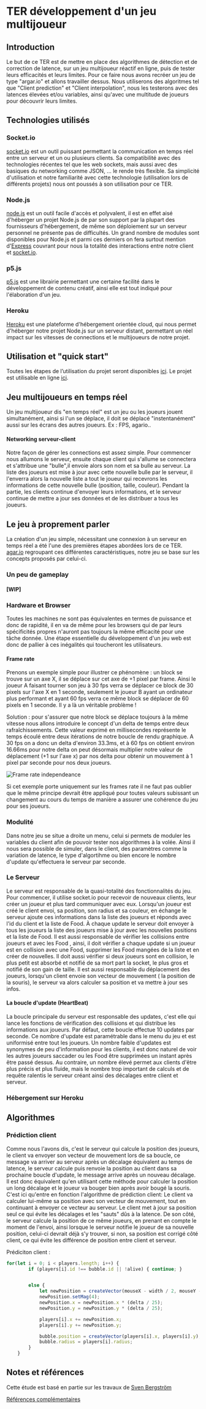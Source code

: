 # TER développement d'un jeu multijoueur

## Introduction 

Le but de ce TER est de mettre en place des algorithmes de détection et de correction de latence, sur un jeu multijoueur réactif en ligne, puis de tester leurs efficacités et leurs limites. Pour ce faire nous avons recréer un jeu de type "argar.io" et allons travailler dessus. Nous utiliserons des algoritmes tel que "Client prediction" et "Client interpolation", nous les testerons avec des latences élevées et/ou variables, ainsi qu'avec une multitude de joueurs pour découvrir leurs limites.

## Technologies utilisés

### Socket.io

[socket.io](http://socket.io) est un outil puissant permettant la communication  en temps réel entre un serveur et un ou plusieurs clients. Sa compatibilité avec des technologies récentes tel que les web sockets, mais aussi avec des basiques du networking comme JSON, ... le rende très flexible.
Sa simplicité d'utilisation et notre familiarité avec cette technologie (utilisation lors de différents projets) nous ont poussés à son utilisation pour ce TER.

### Node.js

[node.js](http://nodejs.org/) est un outil facile d'accès et polyvalent, il est en effet aisé d'héberger un projet Node.js de par son support par la plupart des fournisseurs d'hébergement, de même son déploiement sur un serveur personnel ne présente pas de difficultés.
Un grand nombre de modules sont disponibles pour Node.js et parmi ces derniers on fera surtout mention d'[Express](http://expressjs.com/) couvrant pour nous la totalité des interactions entre notre client et [socket.io](http://socket.io).

### p5.js
[p5.js](https://p5js.org/) est une librairie permettant une certaine facilité dans le développement de contenu créatif, ainsi elle est tout indiqué pour l'élaboration d'un jeu.

### Heroku
[Heroku](https://www.heroku.com/) est une plateforme d'hébergement orientée cloud, qui nous permet d'héberger notre projet Node.js sur un serveur distant, permettant un réel impact sur les vitesses de connections et le multijoueurs de notre projet.

## Utilisation et "quick start"
Toutes les étapes de l’utilisation du projet seront disponibles [ici](https://github.com/maxime-samak/TER-multiplayer-game#quick-start).
Le projet est utilisable en ligne [ici](https://ter-jeux-multijoueurs.herokuapp.com/).

## Jeu multijoueurs en temps réel
Un jeu multijoueur dis "en temps réel" est un jeu ou les joueurs jouent simultanément, ainsi si l'un se déplace, il doit se déplacé "instentanément" aussi sur les écrans des autres joueurs. Ex : FPS, agario..

#### Networking serveur-client
Notre façon de gérer les connections est assez simple. Pour commencer nous allumons le serveur, ensuite chaque client qui s'allume se connectera et s'attribue une "bulle",il envoie alors son nom et sa bulle au serveur. La liste des joueurs est mise à jour avec cette nouvelle bulle par le serveur, il l'enverra alors la nouvelle liste a tout le joueur qui recevrons les informations de cette nouvelle bulle (position, taille, couleur). Pendant la partie, les clients continue d'envoyer leurs informations, et le serveur continue de mettre a jour ses données et de les distribuer a tous les joueurs.


## Le jeu à proprement parler
La création d'un jeu simple, nécessitant une connexion à un serveur en temps réel a été l'une des premières étapes abordées lors de ce TER.
[agar.io](https://agar.io) regroupant ces différentes caractéristiques, notre jeu se base sur les concepts proposés par celui-ci.

### Un peu de gameplay
#### [WIP]

### Hardware et Browser
Toutes les machines ne sont pas équivalentes en termes de puissance et donc de rapidité, il en va de même pour les browsers qui de par leurs spécificités propres n'auront pas toujours la même efficacité pour une tâche donnée.
Une étape essentielle du développement d'un jeu web est donc de pallier à ces inégalités qui toucheront les utilisateurs.

#### Frame rate
Prenons un exemple simple pour illustrer ce phénomène : un block se trouve sur un axe X, il se déplace sur cet axe de +1 pixel par frame. Ainsi le joueur A faisant tourner son jeu à 30 fps verra se déplacer ce block de 30 pixels sur l'axe X en 1 seconde, seulement le joueur B ayant un ordinateur plus performant et ayant 60 fps verra ce même block se déplacer de 60 pixels en 1 seconde.
Il y a là un véritable problème !

Solution : pour s'assurer que notre block se déplace toujours à la même vitesse nous allons introduire le concept d'un delta de temps entre deux rafraîchissements. Cette valeur exprimé en millisecondes représente le temps écoulé entre deux itérations de notre boucle de rendu graphique.
A 30 fps on a donc un delta d'environ 33.3ms, et à 60 fps on obtient environ 16.66ms pour notre delta on peut désormais multiplier notre valeur de déplacement (+1 sur l'axe x) par nos delta pour obtenir un mouvement à 1 pixel par seconde pour nos deux joueurs.

![Frame rate independeance](https://github.com/maxime-samak/TER-multiplayer-game/blob/master/doc/assets/deltatime.png)

Si cet exemple porte uniquement sur les frames rate il ne faut pas oublier que le même principe devrait être appliqué pour toutes valeurs subissant un changement au cours du temps de manière a assurer une cohérence du jeu pour ses joueurs.

### Modulité
Dans notre jeu se situe a droite un menu, celui si permets de moduler les variables du client afin de pouvoir tester nos algorithmes à la volée. Ainsi il nous sera possible de simuler, dans le client, des paramètres comme la variation de latence, le type d'algortihme ou bien encore le nombre d'update qu'effectuera le serveur par seconde.

### Le Serveur
Le serveur est responsable de la quasi-totalité des fonctionnalités du jeu. Pour commencer, il utilise socket.io pour recevoir de nouveaux clients, leur créer un joueur et plus tard communiquer avec eux. Lorsqu'un joueur est créé le client envoi, sa position, son radius et sa couleur, en échange le serveur ajoute ces informations dans la liste des joueurs et réponds avec l'id du client et la liste de Food.
À chaque update le serveur doit envoyer à tous les joueurs la liste des joueurs mise à jour avec les nouvelles positions et la liste de Food. Il est aussi responsable de vérifier les collisions entre joueurs et avec les Food , ainsi, il doit vérifier a chaque update si un joueur est en collision avec une Food, supprimer les Food mangées de la liste et en créer de nouvelles. Il doit aussi vérifier si deux joueurs sont en collision, le plus petit est absorbé et notifié de sa mort part la socket, le plus gros et notifié de son gain de taille.
Il est aussi responsable du déplacement des joueurs, lorsqu'un client envoie son vecteur de mouvement ( la position de la souris), le serveur va alors calculer sa position et va mettre à jour ses infos.

#### La boucle d'update (HeartBeat)
La boucle principale du serveur est responsable des updates, c'est elle qui lance les fonctions de vérification des collisions et qui distribue les informations aux joueurs. Par défaut, cette boucle effectue 10 updates par seconde. Ce nombre d'update est paramétrable dans le menu du jeu et est uniformisé entre tout les joueurs. Un nombre faible d'updates est synonymes de peu d'information pour les clients, il est donc naturel de voir les autres joueurs saccader ou les Food être supprimées un instant après être passé dessus. Au contraire, un nombre élevé permet aux clients d'être plus précis et plus fluide, mais le nombre trop important de calculs et de requête ralentis le serveur créant ainsi des décalages entre client et serveur.

### Hébergement sur Heroku

## Algorithmes

### Prédiction client
Comme nous l'avons dis, c'est le serveur qui calcule la position des joueurs, le client va envoyer son vecteur de mouvement lors de sa boucle, ce message va arriver au serveur après un décalage équivalent au temps de latence, le serveur calcule puis renvoie la position au client dans sa prochaine boucle d'update, le message arrive après un nouveau décalage. Il est donc équivalent qu'en utilisant cette méthode pour calculer la position un long décalage et le joueur va bouger bien après avoir bougé la souris.
C'est ici qu'entre en fonction l'algorithme de prédiction client:
Le client va calculer lui-même sa position avec son vecteur de mouvement, tout en continuant à envoyer ce vecteur au serveur. Le client met à jour sa position seul ce qui évite les décalages et les "sauts" dûs à la latence.
De son côté, le serveur calcule la position de ce même joueurs, en prenant en compte le moment de l'envoi, ainsi lorsque le serveur notifie le joueur de sa nouvelle position, celui-ci devrait déjà s'y trouver, si non, sa position est corrigé côté client, ce qui évite les différence de position entre client et serveur.

Prédiciton client :
```javascript
for(let i = 0; i < players.length; i++) {
        if (players[i].id !== bubble.id || !alive) { continue; }


        else {
            let newPosition = createVector(mouseX - width / 2, mouseY - height / 2);
            newPosition.setMag(4);
            newPosition.x = newPosition.x * (delta / 25);
            newPosition.y = newPosition.y * (delta / 25);

            players[i].x += newPosition.x;
            players[i].y += newPosition.y;

            bubble.position = createVector(players[i].x, players[i].y);
            bubble.radius = players[i].radius;
        }
    }
```

###


## Notes et références
Cette étude est basé en partie sur les travaux de [Sven Bergström](https://underscorediscovery.com/#home)

[Références complémentaires](https://github.com/maxime-samak/TER-multiplayer-game/blob/master/doc/ref.md)

